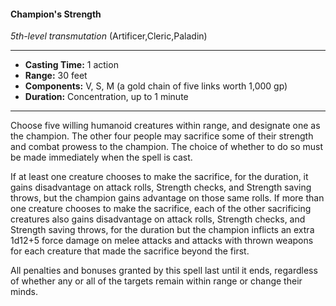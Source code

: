 #### Champion's Strength
*5th-level transmutation* (Artificer,Cleric,Paladin)
___
- **Casting Time:** 1 action
- **Range:** 30 feet
- **Components:** V, S, M (a gold chain of five links worth 1,000 gp)
- **Duration:** Concentration, up to 1 minute
---
Choose five willing humanoid creatures within range, and designate one as the champion. The other four people may sacrifice some of their strength and combat prowess to the champion. The choice of whether to do so must be made immediately when the spell is cast.

If at least one creature chooses to make the sacrifice, for the duration, it gains disadvantage on attack rolls, Strength checks, and Strength saving throws, but the champion gains advantage on those same rolls. If more than one creature chooses to make the sacrifice, each of the other sacrificing creatures also gains disadvantage on attack rolls, Strength checks, and Strength saving throws, for the duration but the champion inflicts an extra 1d12+5 force damage on melee attacks and attacks with thrown weapons for each creature that made the sacrifice beyond the first.

All penalties and bonuses granted by this spell last until it ends, regardless of whether any or all of the targets remain within range or change their minds.
